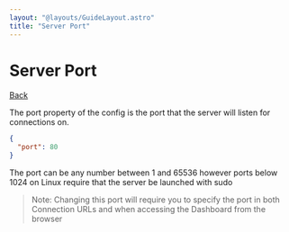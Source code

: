 ```yaml
---
layout: "@layouts/GuideLayout.astro"
title: "Server Port"
---
```


# Server Port

[Back](/guide/config)

The port property of the config is the port that the server will listen for
connections on.

```json
{
  "port": 80
}
```

The port can be any number between 1 and 65536 however ports below 1024 on Linux require that the server be launched with sudo

> Note: Changing this port will require you to specify the port in both Connection URLs and when accessing the Dashboard from the browser
